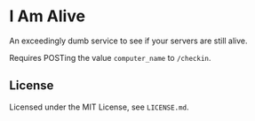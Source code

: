 # I Am Alive

An exceedingly dumb service to see if your servers are still alive.

Requires POSTing the value `computer_name` to `/checkin`.


## License

Licensed under the MIT License, see `LICENSE.md`.
